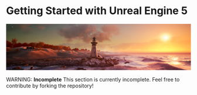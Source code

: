 # Getting Started with Unreal Engine 5

![Hero Image](../assets/images/hero.manuals.png)

WARNING: **Incomplete** This section is currently incomplete. Feel free to contribute by forking the repository!